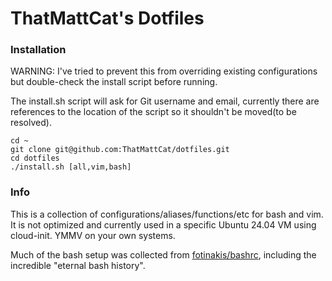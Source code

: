 # ThatMattCat's Dotfiles

### Installation
WARNING: I've tried to prevent this from overriding existing configurations but double-check the install script before running.

The install.sh script will ask for Git username and email, currently there are references to the location of the script so it shouldn't be moved(to be resolved).

```
cd ~
git clone git@github.com:ThatMattCat/dotfiles.git
cd dotfiles
./install.sh [all,vim,bash]
```


### Info

This is a collection of configurations/aliases/functions/etc for bash and vim. It is not optimized and currently used in a specific Ubuntu 24.04 VM using cloud-init. YMMV on your own systems.

Much of the bash setup was collected from [fotinakis/bashrc](https://github.com/fotinakis/bashrc/tree/master), including the incredible "eternal bash history".

